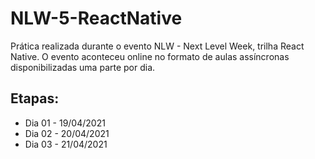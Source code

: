 # NLW-5-ReactNative
 
Prática realizada durante o evento NLW - Next Level Week, trilha React Native.
O evento aconteceu online no formato de aulas assíncronas disponibilizadas uma parte por dia.

## Etapas:
- Dia 01 - 19/04/2021
- Dia 02 - 20/04/2021
- Dia 03 - 21/04/2021
